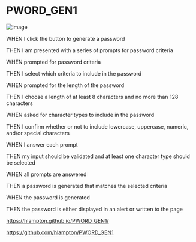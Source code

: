 # PWORD_GEN1

![image](https://user-images.githubusercontent.com/112996304/193726271-4276380d-a528-4f9c-bc29-7ba484e00bc0.png)

WHEN I click the button to generate a password

THEN I am presented with a series of prompts for password criteria

WHEN prompted for password criteria

THEN I select which criteria to include in the password

WHEN prompted for the length of the password

THEN I choose a length of at least 8 characters and no more than 128 characters

WHEN asked for character types to include in the password

THEN I confirm whether or not to include lowercase, uppercase, numeric, and/or special characters

WHEN I answer each prompt

THEN my input should be validated and at least one character type should be selected

WHEN all prompts are answered

THEN a password is generated that matches the selected criteria

WHEN the password is generated

THEN the password is either displayed in an alert or written to the page

https://hlampton.github.io/PWORD_GEN1/

https://github.com/hlampton/PWORD_GEN1
